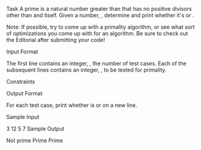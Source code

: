 Task
A prime is a natural number greater than  that has no positive divisors other than  and itself. Given a number, , determine and print whether it's  or .

Note: If possible, try to come up with a  primality algorithm, or see what sort of optimizations you come up with for an  algorithm. Be sure to check out the Editorial after submitting your code!

Input Format

The first line contains an integer, , the number of test cases.
Each of the  subsequent lines contains an integer, , to be tested for primality.

Constraints

Output Format

For each test case, print whether  is  or  on a new line.

Sample Input

3
12
5
7
Sample Output

Not prime
Prime
Prime
